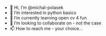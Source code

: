 - 👋 Hi, I’m @michal-polasek
- 👀 I’m interested in python basics
- 🌱 I’m currently learning open cv 4 fun
- 💞️ I’m looking to collaborate on - not the case
- 📫 How to reach me - your choice...

<!---
michal-polasek/michal-polasek is a ✨ special ✨ repository because its `README.md` (this file) appears on your GitHub profile.
You can click the Preview link to take a look at your changes.
--->
